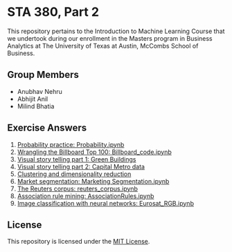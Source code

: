 # STA 380, Part 2
This repository pertains to the Introduction to Machine Learning Course that we undertook during our enrollment in the Masters program in Business Analytics at The University of Texas at Austin, McCombs School of Business.
## Group Members
- Anubhav Nehru
- Abhijit Anil
- Milind Bhatia

## Exercise Answers

1. [Probability practice: Probability.ipynb](Probability.ipynb)
2. [Wrangling the Billboard Top 100: Billboard_code.ipynb](Billboard_code.ipynb)
3. [Visual story telling part 1: Green Buildings](Green_Buildings_2.ipynb)
4. [Visual story telling part 2: Capital Metro data](CampusUT_final.ipynb)
5. [Clustering and dimensionality reduction](Clustering_and_dimensionality_reduction.ipynb)
6. [Market segmentation: Marketing Segmentation.ipynb](Marketing_Segmentation.ipynb)
7. [The Reuters corpus: reuters_corpus.ipynb](reuters_corpus.ipynb)
8. [Association rule mining: AssociationRules.ipynb](AssociationRules.ipynb)
9. [Image classification with neural networks: Eurosat_RGB.ipynb](Eurosat_RGB.ipynb)


## License

This repository is licensed under the [MIT License](LICENSE).
